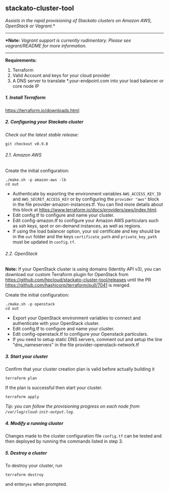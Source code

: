 ## stackato-cluster-tool
*Assists in the rapid provisioning of Stackato clusters on Amazon AWS, OpenStack or Vagrant*.*

---

**\*Note:** *Vagrant support is currently rudimentary. Please see vagrant/README for more information.*

---

**Requirements:**

1. Terraform
2. Valid Account and keys for your cloud provider
3. A DNS server to translate \*.your-endpoint.com into your load balancer or core node IP

##### 1. Install Terraform
https://terraform.io/downloads.html

##### 2. Configuring your Stackato cluster
_Check out the latest stable release:_

```
git checkout v0.9.0
```



###### 2.1. Amazon AWS
Create the initial configuration:
```
./make.sh -p amazon-aws -lb
cd out
```

- Authenticate by exporting the environment variables `AWS_ACCESS_KEY_ID` and `AWS_SECRET_ACCESS_KEY` or by configuring the `provider "aws"` block in the file provider-amazon-instances.tf. You can find more details about this block at https://www.terraform.io/docs/providers/aws/index.html.
- Edit config.tf to configure and name your cluster.
- Edit config-amazon.tf to configure your Amazon AWS particulars such as ssh keys, spot or on-demand instances, as well as regions.
- If using the load balancer option, your ssl certificate and key should be in the `out` folder and the keys `certificate_path` and `private_key_path` must be updated in `config.tf`.

###### 2.2. OpenStack
**Note:** If your OpenStack cluster is using domains (Identity API v3), you can download our custom Terraform plugin for OpenStack from https://github.com/hpcloud/stackato-cluster-tool/releases until the PR https://github.com/hashicorp/terraform/pull/7041 is merged.

Create the initial configuration:
```
./make.sh -p openstack
cd out
```

- Export your OpenStack environment variables to connect and authenticate with your OpenStack cluster.
- Edit config.tf to configure and name your cluster.
- Edit config-openstack.tf to configure your Openstack particulars.
- If you need to setup static DNS servers, comment out and setup the line "dns_nameservers" in the file provider-openstack-network.tf

##### 3. Start your cluster

Confirm that your cluster creation plan is valid before actually building it
```
terraform plan
```
If the plan is successful then start your cluster.
```
terraform apply
```

*Tip: you can follow the provisioning progress on each node from `/var/log/cloud-init-output.log`.*

##### 4. Modify a running cluster
Changes made to the cluster configuration file `config.tf` can be tested and then deployed by running the commands listed in step 3.

##### 5. Destroy a cluster
To destroy your cluster, run
```
terraform destroy
```
and enter`yes` when prompted.
